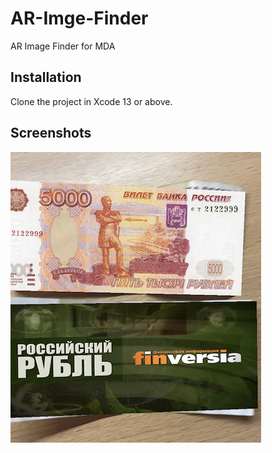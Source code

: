 # AR-Imge-Finder
AR Image Finder for MDA

## Installation
Clone the project in Xcode 13 or above.

## Screenshots
![Screenshot1](https://github.com/dusheees/AR-Imge-Finder/blob/main/AR%20Imge%20Finder/Screenshots/Screenshot01.jpg?raw=true)
